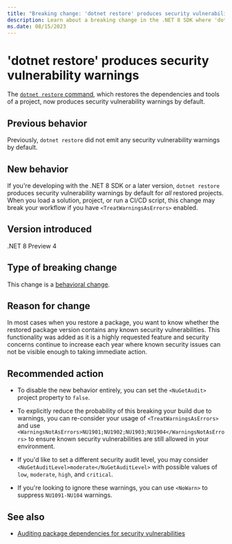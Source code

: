 ```yaml
---
title: "Breaking change: 'dotnet restore' produces security vulnerability warnings"
description: Learn about a breaking change in the .NET 8 SDK where 'dotnet restore' produces security vulnerability warnings by default.
ms.date: 08/15/2023
---
```

# 'dotnet restore' produces security vulnerability warnings

The [`dotnet restore` command](../../../tools/dotnet-restore.md), which restores the dependencies and tools of a project, now produces security vulnerability warnings by default.

## Previous behavior

Previously, `dotnet restore` did not emit any security vulnerability warnings by default.

## New behavior

If you're developing with the .NET 8 SDK or a later version, `dotnet restore` produces security vulnerability warnings by default for *all* restored projects. When you load a solution, project, or run a CI/CD script, this change may break your workflow if you have `<TreatWarningsAsErrors>` enabled.

## Version introduced

.NET 8 Preview 4

## Type of breaking change

This change is a [behavioral change](../../categories.md#behavioral-change).

## Reason for change

In most cases when you restore a package, you want to know whether the restored package version contains any known security vulnerabilities. This functionality was added as it is a highly requested feature and security concerns continue to increase each year where known security issues can not be visible enough to taking immediate action.

## Recommended action

- To disable the new behavior entirely, you can set the `<NuGetAudit>` project property to `false`.

- To explicitly reduce the probability of this breaking your build due to warnings, you can re-consider your usage of `<TreatWarningsAsErrors>` and use `<WarningsNotAsErrors>NU1901;NU1902;NU1903;NU1904</WarningsNotAsErrors>` to ensure known security vulnerabilities are still allowed in your environment.

- If you'd like to set a different security audit level, you may consider `<NuGetAuditLevel>moderate</NuGetAuditLevel>` with possible values of `low`, `moderate`, `high`, and `critical`.

- If you're looking to ignore these warnings, you can use `<NoWarn>` to suppress `NU1091-NU104` warnings.

## See also

- [Auditing package dependencies for security vulnerabilities](https://learn.microsoft.com/nuget/concepts/auditing-packages)
